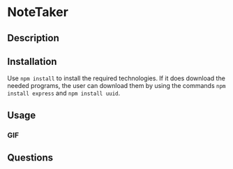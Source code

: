 # NoteTaker

## Description


## Installation
Use `npm install` to install the required technologies. If it does download the needed programs, the user can download them by using the commands `npm install express` and `npm install uuid`. 



## Usage

### GIF



## Questions